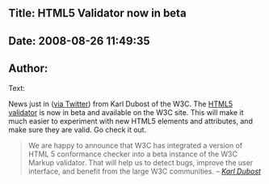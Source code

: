 Title: HTML5 Validator now in beta
----
Date: 2008-08-26 11:49:35
----
Author: 
----
Text:

<p>News just in (<a href="http://twitter.com/karlw3c/statuses/899215102">via Twitter</a>) from Karl Dubost of the W3C.  The <a href="http://qa-dev.w3.org/wmvs/HEAD/">HTML5 validator</a> is now in beta and available on the W3C site.  This will make it much easier to experiment with new HTML5 elements and attributes, and make sure they are valid.  Go check it out.</p>

<blockquote><p>We are happy to announce that W3C has integrated a version of HTML 5 conformance checker into a beta instance of the W3C Markup validator. That will help us to detect bugs, improve the user interface, and benefit from the large W3C communities. <cite>– <a href="http://www.w3.org/QA/2008/08/html5-validator-beta">Karl Dubost</a></cite></p></blockquote>
